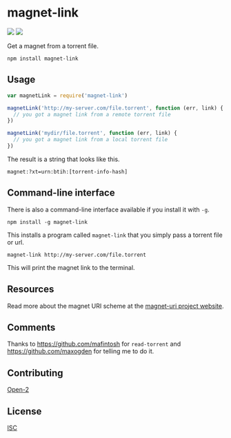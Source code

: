 # magnet-link

[![](https://img.shields.io/npm/v/magnet-link.svg?style=flat-square)](https://www.npmjs.com/package/magnet-link)
[![](https://img.shields.io/travis/ngoldman/magnet-link.svg?style=flat-square)](https://travis-ci.org/ngoldman/magnet-link)

Get a magnet from a torrent file.

```
npm install magnet-link
```

## Usage

```js
var magnetLink = require('magnet-link')

magnetLink('http://my-server.com/file.torrent', function (err, link) {
  // you got a magnet link from a remote torrent file
})

magnetLink('mydir/file.torrent', function (err, link) {
  // you got a magnet link from a local torrent file
})
```

The result is a string that looks like this.

```
magnet:?xt=urn:btih:[torrent-info-hash]
```

## Command-line interface

There is also a command-line interface available if you install it with `-g`.

```
npm install -g magnet-link
```

This installs a program called `magnet-link` that you simply pass a torrent file or url.

```
magnet-link http://my-server.com/file.torrent
```

This will print the magnet link to the terminal.

## Resources

Read more about the magnet URI scheme at the [magnet-uri project website](http://magnet-uri.sourceforge.net).

## Comments

Thanks to https://github.com/mafintosh for `read-torrent` and https://github.com/maxogden for telling me to do it.

## Contributing

[Open-2](CONTRIBUTING.md)

## License

[ISC](LICENSE.md)
